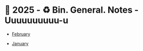 # 🔷 2025 - ♻️ Bin. General. Notes - Uuuuuuuuuu-u


 - [February](store/chat-1102646132/2025/02)

 - [January](store/chat-1102646132/2025/01)
